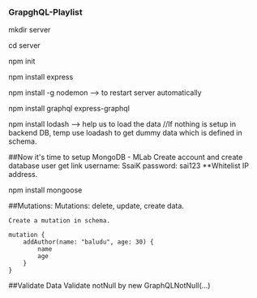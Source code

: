 ### GrapghQL-Playlist

mkdir server

cd server

npm init

npm install express

npm install -g nodemon  --> to restart server automatically

npm install graphql express-graphql

npm install lodash --> help us to load the data
//If nothing is setup in backend DB, temp use loadash to get dummy data which is defined in schema.


##Now it's time to setup MongoDB - MLab
Create account and create database user
get link
username: SsaiK
password: sai123
**Whitelist IP address.

npm install mongoose


##Mutations:
    Mutations: delete, update, create data.

    Create a mutation in schema.
    
    mutation {
        addAuthor(name: "baludu", age: 30) {
            name
            age
        }
    }


##Validate Data
Validate notNull by new GraphQLNotNull(...)